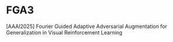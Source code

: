 # FGA3
[AAAI2025] Fourier Guided Adaptive Adversarial Augmentation for Generalization in Visual Reinforcement Learning
